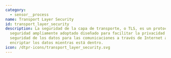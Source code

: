 ```yaml
---
category: 
  - sensor__process
name: Transport Layer Security
id: transport_layer_security
description: La seguridad de la capa de transporte, o TLS, es un protocolo de
  seguridad ampliamente adoptado diseñado para facilitar la privacidad y la
  seguridad de los datos para las comunicaciones a través de Internet al
  encriptar los datos mientras está dentro.
icon: /dtpr-icons/transport_layer_security.svg
---
```

